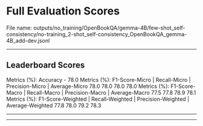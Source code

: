 # Full Evaluation Scores

File name: outputs/no_training/OpenBookQA/gemma-4B/few-shot_self-consistency/no-training_2-shot_self-consistency_OpenBookQA_gemma-4B_add-dev.jsonl


---

## Leaderboard Scores

Metrics (%): Accuracy - 78.0
Metrics (%): F1-Score-Micro | Recall-Micro | Precision-Micro | Average-Micro
                78.0        78.0          78.0        78.0
Metrics (%): F1-Score-Macro | Recall-Macro | Precision-Macro | Average-Macro
                77.5        77.8          78.9        78.1
Metrics (%): F1-Score-Weighted | Recall-Weighted | Precision-Weighted | Average-Weighted
                77.8        78.0          79.2        78.3

---


---

